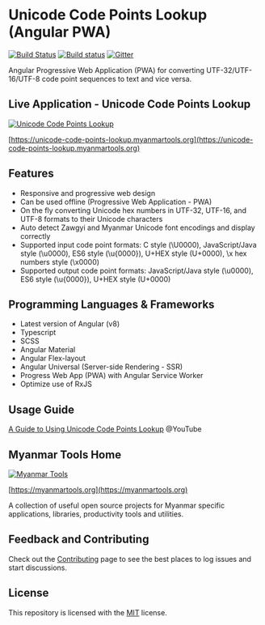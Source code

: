 # Unicode Code Points Lookup (Angular PWA)

[![Build Status](https://dev.azure.com/myanmartools/unicode-code-points-lookup-angular-pwa/_apis/build/status/myanmartools.unicode-code-points-lookup-angular-pwa?branchName=master)](https://dev.azure.com/myanmartools/unicode-code-points-lookup-angular-pwa/_build/latest?definitionId=5&branchName=master)
[![Build status](https://ci.appveyor.com/api/projects/status/bied8m9cnv6wk7lo?svg=true)](https://ci.appveyor.com/project/admindagonmetriccom/unicode-code-points-lookup-angular-pwa)
[![Gitter](https://badges.gitter.im/myanmartools/community.svg)](https://gitter.im/myanmartools/community?utm_source=badge&utm_medium=badge&utm_campaign=pr-badge)

Angular Progressive Web Application (PWA) for converting UTF-32/UTF-16/UTF-8 code point sequences to text and vice versa.

## Live Application - Unicode Code Points Lookup

[![Unicode Code Points Lookup](https://unicode-code-points-lookup.myanmartools.org/assets/images/appicons/v1/screenshot.jpg)](https://unicode-code-points-lookup.myanmartools.org)

[https://unicode-code-points-lookup.myanmartools.org](https://unicode-code-points-lookup.myanmartools.org)

## Features

* Responsive and progressive web design
* Can be used offline (Progressive  Web Application - PWA)
* On the fly converting Unicode hex numbers in UTF-32, UTF-16, and UTF-8 formats to their Unicode characters
* Auto detect Zawgyi and Myanmar Unicode font encodings and display correctly
* Supported input code point formats: C style (\U0000), JavaScript/Java style (\u0000), ES6 style (\u{0000}), U+HEX style (U+0000), \x hex numbers style (\x0000)
* Supported output code point formats: JavaScript/Java style (\u0000), ES6 style (\u{0000}), U+HEX style (U+0000)

## Programming Languages & Frameworks

* Latest version of Angular (v8)
* Typescript
* SCSS
* Angular Material
* Angular Flex-layout
* Angular Universal (Server-side Rendering - SSR)
* Progress Web App (PWA) with Angular Service Worker
* Optimize use of RxJS

## Usage Guide

[A Guide to Using Unicode Code Points Lookup](https://youtu.be/SDN-ej-1P40)  @YouTube

## Myanmar Tools Home

[![Myanmar Tools](https://myanmartools.org/assets/images/appicons/v1/android/android-launchericon-192x192.png)](https://myanmartools.org)

[https://myanmartools.org](https://myanmartools.org)

A collection of useful open source projects for Myanmar specific applications, libraries, productivity tools and utilities.

## Feedback and Contributing

Check out the [Contributing](https://github.com/myanmartools/unicode-code-points-lookup-angular-pwa/blob/master/CONTRIBUTING.md) page to see the best places to log issues and start discussions.

## License

This repository is licensed with the [MIT](https://github.com/myanmartools/unicode-code-points-lookup-angular-pwa/blob/master/LICENSE) license.
